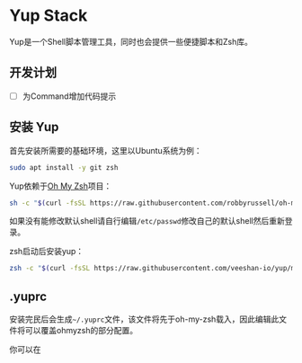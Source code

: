 # Yup Stack

Yup是一个Shell脚本管理工具，同时也会提供一些便捷脚本和Zsh库。

## 开发计划

- [ ] 为Command增加代码提示

## 安装 Yup

首先安装所需要的基础环境，这里以Ubuntu系统为例：

```bash
sudo apt install -y git zsh
```

Yup依赖于[Oh My Zsh](https://github.com/robbyrussell/oh-my-zsh)项目：

```bash
sh -c "$(curl -fsSL https://raw.githubusercontent.com/robbyrussell/oh-my-zsh/master/tools/install.sh)"
```

如果没有能修改默认shell请自行编辑```/etc/passwd```修改自己的默认shell然后重新登录。

zsh启动后安装yup：

```bash
zsh -c "$(curl -fsSL https://raw.githubusercontent.com/veeshan-io/yup/master/setup.zsh)"
```

## .yuprc

安装完民后会生成```~/.yuprc```文件，该文件将先于oh-my-zsh载入，因此编辑此文件将可以覆盖ohmyzsh的部分配置。

你可以在